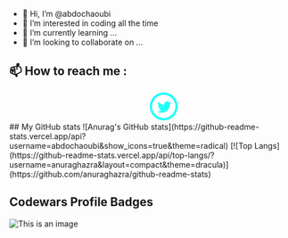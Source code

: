 - 👋 Hi, I’m @abdochaoubi
- 👀 I’m interested in coding all the time 
- 🌱 I’m currently learning ...
- 💞️ I’m looking to collaborate on ...
## 📫 How to reach me :
<div style="margin-left: 50%;">
<a href="https://twitter.com/echaoubiabdo"> <img src="iconmonstr-twitter-5-240.png" width ="50"></a>
</div>
## My GitHub stats
![Anurag's GitHub stats](https://github-readme-stats.vercel.app/api?username=abdochaoubi&show_icons=true&theme=radical)
[![Top Langs](https://github-readme-stats.vercel.app/api/top-langs/?username=anuraghazra&layout=compact&theme=dracula)](https://github.com/anuraghazra/github-readme-stats)

##  Codewars Profile Badges
![This is an image](https://www.codewars.com/users/abdochaoubi/badges/large)

